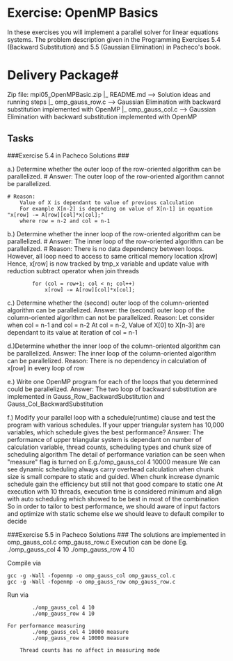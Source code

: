 # Exercise: OpenMP Basics #

In these exercises you will implement a parallel solver for linear equations systems. The problem description given in the Programming Exercises 5.4 (Backward Substitution) and 5.5 (Gaussian Elimination) in Pacheco's book.

# Delivery Package#
Zip file: mpi05_OpenMPBasic.zip
  |_ README.md          --> Solution ideas and running steps
  |_ omp_gauss_row.c    --> Gaussian Elimination with backward substitution implemented with OpenMP
  |_ omp_gauss_col.c    --> Gaussian Elimination with backward substitution implemented with OpenMP
  


## Tasks ##

###Exercise 5.4 in Pacheco Solutions ###

a.) Determine whether the outer loop of the row-oriented algorithm can be parallelized.
    # Answer: 
        The outer loop of the row-oriented algorithm cannot be parallelized.
    
    # Reason: 
        Value of X is dependant to value of previous calculation 
        For example X[n-2] is depending on value of X[n-1] in equation "x[row] -= A[row][col]*x[col];"
        where row = n-2 and col = n-1

b.) Determine whether the inner loop of the row-oriented algorithm can be parallelized.
    # Answer: 
        The inner loop of the row-oriented algorithm can be parallelized.
    # Reason: 
        There is no data dependency between loops. However, all loop need to access to same critical memory location x[row]
        Hence, x[row] is now tracked by tmp_x variable and update value with reduction subtract operator when join threads

            for (col = row+1; col < n; col++)
                x[row] -= A[row][col]*x[col];

c.) Determine whether the (second) outer loop of the column-oriented algorithm can be parallelized.
    Answer:  the (second) outer loop of the column-oriented algorithm can not be parallelized.
    Reason: 
    Let consider when col = n-1 and col = n-2
    At col = n-2, Value of X[0] to X[n-3] are dependant to its value at iteration of col = n-1


d.)Determine whether the inner loop of the column-oriented algorithm can be parallelized.
    Answer: 
        The inner loop of the column-oriented algorithm can be parallelized.
    Reason: 
        There is no dependency in calculation of x[row] in every loop of row
        
        
e.) Write one OpenMP program for each of the loops that you determined could be parallelized.
    Answer: The two loop of backward substitution are implemented in Gauss_Row_BackwardSubstitution and Gauss_Col_BackwardSubstitution

    
f.) Modify your parallel loop with a schedule(runtime) clause and test the program with various schedules. If your upper triangular system has 10,000 variables, which schedule gives the best performance?
    Answer: 
        The performance of upper triangular system is dependant on number of calculation variable, thread counts, scheduling types and chunk size of scheduling algorithm
        The detail of performance variation can be seen when "measure" flag is turned on E.g./omp_gauss_col 4 10000 measure
        We can see dynamic scheduling always carry overhead calculation when chunk size is small compare to static and guided.
        When chunk increase dynamic schedule gain the efficiency but still not that good compare to static one
        At execution with 10 threads, execution time is considered minimum and align with auto scheduling which showed to be best in most of the combination
        So in order to tailor to best performance, we should aware of input factors and optimize with static scheme else we should leave to default compiler to decide


###Exercise 5.5 in Pacheco Solutions ###
    The solutions are implemented in omp_gauss_col.c omp_gauss_row.c
    Execution can be done
    Eg.
        ./omp_gauss_col 4 10 
        ./omp_gauss_row 4 10


Compile via
```shell
gcc -g -Wall -fopenmp -o omp_gauss_col omp_gauss_col.c 
gcc -g -Wall -fopenmp -o omp_gauss_row omp_gauss_row.c 
````

Run via
```shell
        ./omp_gauss_col 4 10 
        ./omp_gauss_row 4 10

For performance measuring
        ./omp_gauss_col 4 10000 measure
        ./omp_gauss_row 4 10000 measure
        
    Thread counts has no affect in measuring mode
        